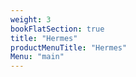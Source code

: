 ```yaml
---
weight: 3
bookFlatSection: true
title: "Hermes"
productMenuTitle: "Hermes"
Menu: "main"
---
```


[comment]: <> (searchScope: "Hermes")
